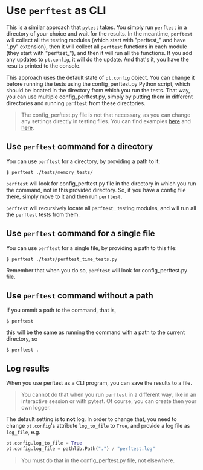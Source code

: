 # Use `perftest` as CLI

This is a similar approach that `pytest` takes. You simply run `perftest` in a directory of your choice and wait for the results. In the meantime, `perftest` will collect all the testing modules (which start with "perftest_" and have ".py" extension), then it will collect all `perftest` functions in each module (they start with "perftest_"), and then it will run all the functions. If you add any updates to `pt.config`, it will do the update. And that's it, you have the results printed to the console.

This approach uses the default state of `pt.config` object. You can change it before running the tests using the config_perftest.py Python script, which should be located in the directory from which you run the tests. That way, you can use multiple config_perftest.py, simply by putting them in different directories and running `perftest` from these directories.

> The config_perftest.py file is not that necessary, as you can change any settings directly in testing files. You can find examples [here](../tests/perftest_for_testing.py) and [here](tests/../../tests/for_testing/perftest_for_testing_2.py).


## Use `perftest` command for a directory

You can use `perftest` for a directory, by providing a path to it:

```shell
$ perftest ./tests/memory_tests/
```

`perftest` will look for config_perftest.py file in the directory in which you run the command, not in this provided directory. So, if you have a config file there, simply move to it and then run `perftest`.

`perftest` will recursively locate all `perftest_` testing modules, and will run all the `perftest` tests from them.


## Use `perftest` command for a single file

You can use `perftest` for a single file, by providing a path to this file:

```shell
$ perftest ./tests/perftest_time_tests.py
```

Remember that when you do so, `perftest` will look for config_perftest.py file.


## Use `perftest` command without a path

If you ommit a path to the command, that is,

```shell
$ perftest
```

this will be the same as running the command with a path to the current directory, so

```shell
$ perftest .
```


## Log results

When you use perftest as a CLI program, you can save the results to a file. 

> You cannot do that when you run `perftest` in a different way, like in an interactive session or with pytest. Of course, you can create then your own logger.

The default setting is to **not** log. In order to change that, you need to change `pt.config`'s attribute `log_to_file` to `True`, and provide a log file as `log_file`, e.g.

```python
pt.config.log_to_file = True
pt.config.log_file = pathlib.Path(".") / "perftest.log"

```

> You must do that in the config_perftest.py file, not elsewhere.